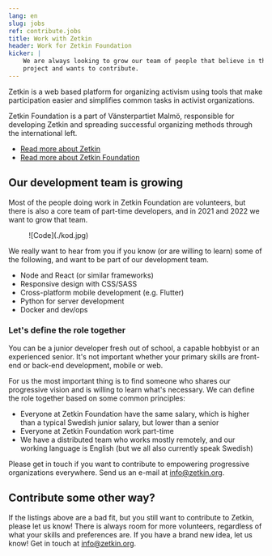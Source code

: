 ```yaml
---
lang: en
slug: jobs
ref: contribute.jobs
title: Work with Zetkin
header: Work for Zetkin Foundation
kicker: |
    We are always looking to grow our team of people that believe in the Zetkin
    project and wants to contribute.
---
```


Zetkin is a web based platform for organizing activism using tools that make
participation easier and simplifies common tasks in activist organizations.

Zetkin Foundation is a part of Vänsterpartiet Malmö, responsible for developing
Zetkin and spreading successful organizing methods through the international left.

* [Read more about Zetkin](/en/zetkin)
* [Read more about Zetkin Foundation](/en/foundation)

## Our development team is growing
Most of the people doing work in Zetkin Foundation are volunteers, but there is
also a core team of part-time developers, and in 2021 and 2022 we want to grow
that team.

<figure markdown="1">
![Code](./kod.jpg)
</figure>

We really want to hear from you if you know (or are willing to learn) some of
the following, and want to be part of our development team.

* Node and React (or similar frameworks)
* Responsive design with CSS/SASS
* Cross-platform mobile development (e.g. Flutter)
* Python for server development
* Docker and dev/ops

### Let's define the role together
You can be a junior developer fresh out of school, a capable hobbyist or an
experienced senior. It's not important whether your primary skills are front-end
or back-end development, mobile or web.

For us the most important thing is to find someone who shares our progressive
vision and is willing to learn what's necessary. We can define the role together
based on some common principles:

* Everyone at Zetkin Foundation have the same salary, which is higher than a
  typical Swedish junior salary, but lower than a senior
* Everyone at Zetkin Foundation work part-time
* We have a distributed team who works mostly remotely, and our working
  language is English (but we all also currently speak Swedish)

Please get in touch if you want to contribute to empowering progressive
organizations everywhere. Send us an e-mail at [info@zetkin.org](mailto:info@zetkin.org).

## Contribute some other way?
If the listings above are a bad fit, but you still want to contribute to Zetkin,
please let us know! There is always room for more volunteers, regardless of
what your skills and preferences are. If you have a brand new idea, let us know!
Get in touch at [info@zetkin.org](mailto:info@zetkin.org).
